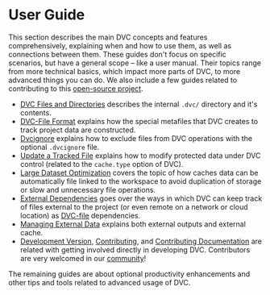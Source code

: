 # User Guide

This section describes the main DVC concepts and features comprehensively,
explaining when and how to use them, as well as connections between them. These
guides don't focus on specific scenarios, but have a general scope – like a user
manual. Their topics range from more technical basics, which impact more parts
of DVC, to more advanced things you can do. We also include a few guides related
to contributing to this [open-source project](https://github.com/iterative/dvc).

- [DVC Files and Directories](/doc/user-guide/dvc-files-and-directories)
  describes the internal `.dvc/` directory and it's contents.
- [DVC-File Format](/doc/user-guide/dvc-file-format) explains how the special
  metafiles that DVC creates to track <abbr>project</abbr> data are constructed.
- [Dvcignore](/doc/user-guide/dvcignore) explains how to exclude files from DVC
  operations with the optional `.dvcignore` file.
- [Update a Tracked File](/doc/use-cases/update-tracked-files) explains how to
  modify protected data under DVC control (related to the `cache.type` option of
  DVC).
- [Large Dataset Optimization](/doc/user-guide/large-dataset-optimization)
  covers the topic of how <abbr>caches</abbr> data can be automatically file
  linked to the workspace to avoid duplication of storage or slow and
  unnecessary file operations.
- [External Dependencies](/doc/user-guide/external-dependencies) goes over the
  ways in which DVC can keep track of files external to the project (or even
  remote on a network or cloud location) as
  [DVC-file](/doc/user-guide/dvc-files-and-directories) dependencies.
- [Managing External Data](/doc/user-guide/managing-external-data) explains both
  external outputs and external cache.
- [Development Version](/doc/user-guide/development),
  [Contributing](/doc/user-guide/contributing), and
  [Contributing Documentation](/doc/user-guide/contributing-docs) are related
  with getting involved directly in developing DVC. Contributors are very
  welcomed in our [community](/support)!

The remaining guides are about optional productivity enhancements and other tips
and tools related to advanced usage of DVC.

